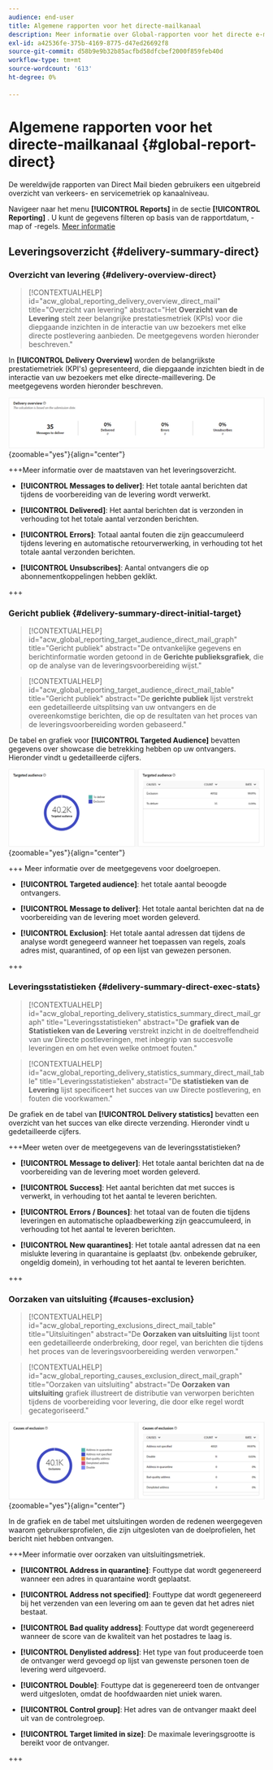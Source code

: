 ```yaml
---
audience: end-user
title: Algemene rapporten voor het directe-mailkanaal
description: Meer informatie over Global-rapporten voor het directe e-mailkanaal
exl-id: a42536fe-375b-4169-8775-d47ed26692f8
source-git-commit: d58b9e9b32b85acfbd58dfcbef2000f859feb40d
workflow-type: tm+mt
source-wordcount: '613'
ht-degree: 0%

---
```


# Algemene rapporten voor het directe-mailkanaal {#global-report-direct}

De wereldwijde rapporten van Direct Mail bieden gebruikers een uitgebreid overzicht van verkeers- en servicemetriek op kanaalniveau.

Navigeer naar het menu **[!UICONTROL Reports]** in de sectie **[!UICONTROL Reporting]** . U kunt de gegevens filteren op basis van de rapportdatum, -map of -regels. [Meer informatie](global-reports.md)

## Leveringsoverzicht {#delivery-summary-direct}

### Overzicht van levering {#delivery-overview-direct}

>[!CONTEXTUALHELP]
>id="acw_global_reporting_delivery_overview_direct_mail"
>title="Overzicht van levering"
>abstract="Het **Overzicht van de Levering** stelt zeer belangrijke prestatiesmetriek (KPIs) voor die diepgaande inzichten in de interactie van uw bezoekers met elke directe postlevering aanbieden. De meetgegevens worden hieronder beschreven."

In **[!UICONTROL Delivery Overview]** worden de belangrijkste prestatiemetriek (KPI&#39;s) gepresenteerd, die diepgaande inzichten biedt in de interactie van uw bezoekers met elke directe-maillevering. De meetgegevens worden hieronder beschreven.

![ Dit beeld toont de metriek van het leveringsoverzicht voor directe postleveringen.](assets/global_report_direct_mail_delivery_overview.png){zoomable="yes"}{align="center"}

+++Meer informatie over de maatstaven van het leveringsoverzicht.

* **[!UICONTROL Messages to deliver]**: Het totale aantal berichten dat tijdens de voorbereiding van de levering wordt verwerkt.

* **[!UICONTROL Delivered]**: Het aantal berichten dat is verzonden in verhouding tot het totale aantal verzonden berichten.

* **[!UICONTROL Errors]**: Totaal aantal fouten die zijn geaccumuleerd tijdens levering en automatische retourverwerking, in verhouding tot het totale aantal verzonden berichten.

* **[!UICONTROL Unsubscribes]**: Aantal ontvangers die op abonnementkoppelingen hebben geklikt.

+++

### Gericht publiek {#delivery-summary-direct-initial-target}

>[!CONTEXTUALHELP]
>id="acw_global_reporting_target_audience_direct_mail_graph"
>title="Gericht publiek"
>abstract="De ontvankelijke gegevens en berichtinformatie worden getoond in de **Gerichte publieksgrafiek**, die op de analyse van de leveringsvoorbereiding wijst."

>[!CONTEXTUALHELP]
>id="acw_global_reporting_target_audience_direct_mail_table"
>title="Gericht publiek"
>abstract="De **gerichte publiek** lijst verstrekt een gedetailleerde uitsplitsing van uw ontvangers en de overeenkomstige berichten, die op de resultaten van het proces van de leveringsvoorbereiding worden gebaseerd."

De tabel en grafiek voor **[!UICONTROL Targeted Audience]** bevatten gegevens over showcase die betrekking hebben op uw ontvangers. Hieronder vindt u gedetailleerde cijfers.

![ Dit beeld toont de gerichte publieksmetriek voor directe postleveringen.](assets/global_report_direct_mail_targeted_audience.png){zoomable="yes"}{align="center"}

+++ Meer informatie over de meetgegevens voor doelgroepen.

* **[!UICONTROL Targeted audience]**: het totale aantal beoogde ontvangers.

* **[!UICONTROL Message to deliver]**: Het totale aantal berichten dat na de voorbereiding van de levering moet worden geleverd.

* **[!UICONTROL Exclusion]**: Het totale aantal adressen dat tijdens de analyse wordt genegeerd wanneer het toepassen van regels, zoals adres mist, quarantined, of op een lijst van gewezen personen.

+++

### Leveringsstatistieken {#delivery-summary-direct-exec-stats}

>[!CONTEXTUALHELP]
>id="acw_global_reporting_delivery_statistics_summary_direct_mail_graph"
>title="Leveringsstatistieken"
>abstract="De **grafiek van de Statistieken van de Levering** verstrekt inzicht in de doeltreffendheid van uw Directe postleveringen, met inbegrip van succesvolle leveringen en om het even welke ontmoet fouten."

>[!CONTEXTUALHELP]
>id="acw_global_reporting_delivery_statistics_summary_direct_mail_table"
>title="Leveringsstatistieken"
>abstract="De **statistieken van de Levering** lijst specificeert het succes van uw Directe postlevering, en fouten die voorkwamen."

De grafiek en de tabel van **[!UICONTROL Delivery statistics]** bevatten een overzicht van het succes van elke directe verzending. Hieronder vindt u gedetailleerde cijfers.

+++Meer weten over de meetgegevens van de leveringsstatistieken?

* **[!UICONTROL Message to deliver]**: Het totale aantal berichten dat na de voorbereiding van de levering moet worden geleverd.

* **[!UICONTROL Success]**: Het aantal berichten dat met succes is verwerkt, in verhouding tot het aantal te leveren berichten.

* **[!UICONTROL Errors / Bounces]**: het totaal van de fouten die tijdens leveringen en automatische oplaadbewerking zijn geaccumuleerd, in verhouding tot het aantal te leveren berichten.

* **[!UICONTROL New quarantines]**: Het totale aantal adressen dat na een mislukte levering in quarantaine is geplaatst (bv. onbekende gebruiker, ongeldig domein), in verhouding tot het aantal te leveren berichten.

+++

### Oorzaken van uitsluiting {#causes-exclusion}

>[!CONTEXTUALHELP]
>id="acw_global_reporting_exclusions_direct_mail_table"
>title="Uitsluitingen"
>abstract="De **Oorzaken van uitsluiting** lijst toont een gedetailleerde onderbreking, door regel, van berichten die tijdens het proces van de leveringsvoorbereiding werden verworpen."

>[!CONTEXTUALHELP]
>id="acw_global_reporting_causes_exclusion_direct_mail_graph"
>title="Oorzaken van uitsluiting"
>abstract="De **Oorzaken van uitsluiting** grafiek illustreert de distributie van verworpen berichten tijdens de voorbereiding voor levering, die door elke regel wordt gecategoriseerd."

![ Dit beeld toont de oorzaken van uitsluitingsmetriek voor directe postleveringen.](assets/global_report_direct_mail_exclusions.png){zoomable="yes"}{align="center"}

In de grafiek en de tabel met uitsluitingen worden de redenen weergegeven waarom gebruikersprofielen, die zijn uitgesloten van de doelprofielen, het bericht niet hebben ontvangen.

+++Meer informatie over oorzaken van uitsluitingsmetriek.

* **[!UICONTROL Address in quarantine]**: Fouttype dat wordt gegenereerd wanneer een adres in quarantaine wordt geplaatst.

* **[!UICONTROL Address not specified]**: Fouttype dat wordt gegenereerd bij het verzenden van een levering om aan te geven dat het adres niet bestaat.

* **[!UICONTROL Bad quality address]**: Fouttype dat wordt gegenereerd wanneer de score van de kwaliteit van het postadres te laag is.

* **[!UICONTROL Denylisted address]**: Het type van fout produceerde toen de ontvanger werd gevoegd op lijst van gewenste personen toen de levering werd uitgevoerd.

* **[!UICONTROL Double]**: Fouttype dat is gegenereerd toen de ontvanger werd uitgesloten, omdat de hoofdwaarden niet uniek waren.

* **[!UICONTROL Control group]**: Het adres van de ontvanger maakt deel uit van de controlegroep.

* **[!UICONTROL Target limited in size]**: De maximale leveringsgrootte is bereikt voor de ontvanger.

+++